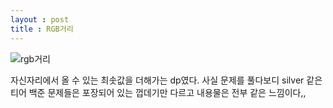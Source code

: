 ```yaml
---
layout : post
title : RGB거리
---
```


![rgb거리](https://user-images.githubusercontent.com/78638160/137670863-4ba7bb74-2bf7-46da-8dc0-491fd4c2c685.PNG)



자신자리에서 올 수 있는 최솟값을 더해가는 dp였다.
사실 문제를 풀다보디 silver 같은티어 백준 문제들은 포장되어 있는 껍데기만 다르고 내용물은 전부 같은 느낌이다,,





